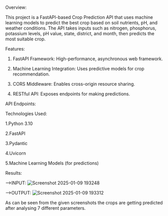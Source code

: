 Overview:

This project is a FastAPI-based Crop Prediction API that uses machine learning models to predict the best crop based on soil nutrients, pH, and weather conditions. The API takes inputs such as nitrogen, phosphorus, potassium levels, pH value, state, district, and month, then predicts the most suitable crop.

Features:

1. FastAPI Framework: High-performance, asynchronous web framework.

2. Machine Learning Integration: Uses predictive models for crop recommendation.

3. CORS Middleware: Enables cross-origin resource sharing.

4. RESTful API: Exposes endpoints for making predictions.

API Endpoints:

Technologies Used:

1.Python 3.10

2.FastAPI

3.Pydantic

4.Uvicorn

5.Machine Learning Models (for predictions)

Results:

-->INPUT:
![Screenshot 2025-01-09 193248](https://github.com/user-attachments/assets/3d747b6e-f3a1-4c6b-b7b4-67eecb398340)

-->OUTPUT:
![Screenshot 2025-01-09 193312](https://github.com/user-attachments/assets/b631c6ba-1268-4b59-96a5-11e5ca24fb76)


As can be seen from the given screenshots the crops are getting predicted after analysing 7 different parameters.



